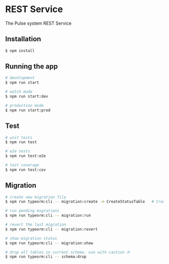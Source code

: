 # REST Service

The Pulse system REST Service

## Installation

```bash
$ npm install
```

## Running the app

```bash
# development
$ npm run start

# watch mode
$ npm run start:dev

# production mode
$ npm run start:prod
```

## Test

```bash
# unit tests
$ npm run test

# e2e tests
$ npm run test:e2e

# test coverage
$ npm run test:cov
```

## Migration

```bash
# create new migration file
$ npm run typeorm:cli -- migration:create -n CreateStatusTable   # Creates a migration file with the class name of CreateStatusTable

# run pending migrations
$ npm run typeorm:cli -- migration:run

# revert the last migration
$ npm run typeorm:cli -- migration:revert

# show migration status
$ npm run typeorm:cli -- migration:show

# drop all tables in current schema. use with caution 🤓
$ npm run typeorm:cli -- schema:drop
```
